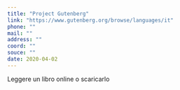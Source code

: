 ```yaml
---
title: "Project Gutenberg"
link: "https://www.gutenberg.org/browse/languages/it"
phone: ""
mail: ""
address: ""
coord: ""
souce: ""
date: 2020-04-02
---
```


Leggere un libro online o scaricarlo
